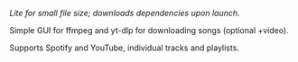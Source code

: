 *Lite for small file size; downloads dependencies upon launch.*

Simple GUI for ffmpeg and yt-dlp for downloading songs (optional +video).

Supports Spotify and YouTube, individual tracks and playlists.